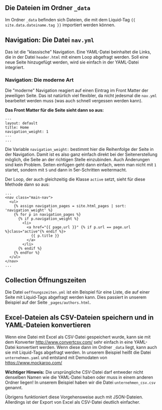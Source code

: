 ## Die Dateien im Ordner `_data`

Im Ordner `_data` befinden sich Dateien, die mit dem Liquid-Tag `{{ site.data.dateiname.tag }}` importiert werden können.

## Navigation: Die Datei `nav.yml`

Das ist die "klassische" Navigation. Eine YAML-Datei beinhaltet die Links, die in der Datei `header.html` mit einem Loop abgefragt werden. Soll eine neue Seite hinzugefügt werden, wird sie einfach in der YAML-Datei integriert.

### Navigation: Die moderne Art

Die "moderne" Navigation reagiert auf einen Eintrag im Front Matter der jeweiligen Seite. Das ist natürlich viel flexibler, da nicht jedesmal die `nav.yml` bearbeitet werden muss (was auch schnell vergessen werden kann).

**Das Front Matter für die Seite sieht dann so aus:**

~~~~~~~~~~~~~~~~~~~
---
layout: default
title: Home
navigation_weight: 1
---
...
~~~~~~~~~~~~~~~~~~~

Die Variable `navigation_weight:` bestimmt hier die Reihenfolge der Seite in der Navigation. Damit ist es also ganz einfach direkt bei der Seitenerstellung möglich, die Seite an der richtigen Stelle einzubinden. Auch Änderungen sind kein Problem. Seiten einfügen geht dann einfach, wenn man nicht mit `1` startet, sondern mit `5` und dann in 5er-Schritten weitermacht.

Der Loop, der auch gleichzeitig die Klasse `active` setzt, sieht für diese Methode dann so aus:

~~~~~~~~~~~~~~~~~~~
...
<nav class="main-nav">
  <ul>
    {% assign navigation_pages = site.html_pages | sort: 'navigation_weight' %}
    {% for p in navigation_pages %}
      {% if p.navigation_weight %}
        <li>
          <a href="{{ page.url }}" {% if p.url == page.url %}class="active"{% endif %}>
            {{ p.title }}
          </a>
        </li>
      {% endif %}
    {% endfor %}
  </ul>
</nav>
...
~~~~~~~~~~~~~~~~~~~

## Collection Öffnungszeiten

Die Datei `oeffnungszeiten.yml` ist ein Beispiel für eine Liste, die auf einer Seite mit Liquid-Tags abgefragt werden kann. Dies passiert in unserem Beispiel auf der Seite `_pages/authors.html`.

## Excel-Dateien als CSV-Dateien speichern und in YAML-Dateien konvertieren

Wenn eine Datei mit Excel als CSV-Datei gespeichert wurde, kann sie mit dem Konverter http://www.convertcsv.com/ sehr einfach in eine YAML-Datei konvertiert werden. Wenn diese dann im Ordner `_data` liegt, kann auch sie mit Liquid-Tags abgefragt werden. In unserem Beispiel heißt die Datei `unternehmen.yaml` und entstand mit Demodaten von https://www.mockaroo.com/

**Wichtiger Hinweis:** Die ursprüngliche CSV-Datei darf entweder nicht denselben Namen wie die YAML-Datei haben oder muss in einem anderen Ordner liegen! In unserem Beispiel haben wir die Datei `unternehmen_csv.csv` genannt.

Übrigens funktioniert diese Vorgehensweise auch mit JSON-Dateien. Allerdings ist der Export von Excel als CSV-Datei deutlich einfacher.

